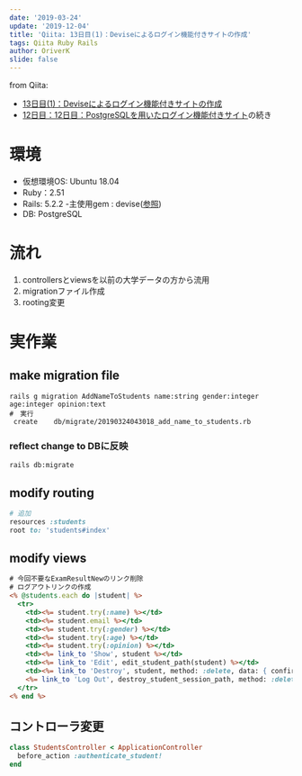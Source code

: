 ```yaml
---
date: '2019-03-24'
update: '2019-12-04'
title: 'Qiita: 13日目(1)：Deviseによるログイン機能付きサイトの作成'
tags: Qiita Ruby Rails
author: OriverK
slide: false
---
```


from Qiita:
- [13日目(1)：Deviseによるログイン機能付きサイトの作成](https://qiita.com/OriverK/items/5a867dbadbcef452c9fd)
- [12日目：12日目：PostgreSQLを用いたログイン機能付きサイト](https://qiita.com/OriverK/items/ef1883408ea924376c1c)の続き

# 環境
- 仮想環境OS: Ubuntu 18.04
- Ruby：2.51
- Rails: 5.2.2
    -主使用gem : devise([参照](https://github.com/plataformatec/devise))
- DB: PostgreSQL

# 流れ
1. controllersとviewsを以前の大学データの方から流用
2. migrationファイル作成
3. rooting変更

# 実作業
## make migration file
```sh:
rails g migration AddNameToStudents name:string gender:integer age:integer opinion:text
#　実行
 create    db/migrate/20190324043018_add_name_to_students.rb
```

### reflect change to DBに反映
```sh:
rails db:migrate
```

## modify routing
```rb:app/confing/routes.rb
# 追加
resources :students
root to: 'students#index'
```

## modify views
```rb:app/views/student.html.erb
# 今回不要なExamResultNewのリンク削除
# ログアウトリンクの作成
<% @students.each do |student| %>
  <tr>
    <td><%= student.try(:name) %></td>
    <td><%= student.email %></td>
    <td><%= student.try(:gender) %></td>
    <td><%= student.try(:age) %></td>
    <td><%= student.try(:opinion) %></td>
    <td><%= link_to 'Show', student %></td>
    <td><%= link_to 'Edit', edit_student_path(student) %></td>
    <td><%= link_to 'Destroy', student, method: :delete, data: { confirm: 'Are you sure?' } %></td>
    <%= link_to 'Log Out', destroy_student_session_path, method: :delete %>
  </tr>
<% end %>
```

## コントローラ変更
```rb:app/controllers/student_controller.rb
class StudentsController < ApplicationController
  before_action :authenticate_student!
end
```